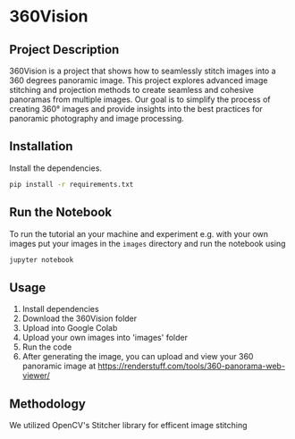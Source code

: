 # 360Vision

## Project Description
360Vision is a project that shows how to seamlessly stitch images into a 360 degrees panoramic image. This project explores advanced image stitching and projection methods to create seamless and cohesive panoramas from multiple images. Our goal is to simplify the process of creating 360° images and provide insights into the best practices for panoramic photography and image processing.

## Installation

Install the dependencies.

```bash
pip install -r requirements.txt
```

## Run the Notebook

To run the tutorial an your machine and experiment e.g. with your own images put your images in the `images` directory and run the notebook using

```bash
jupyter notebook
```

## Usage
1. Install dependencies
2. Download the 360Vision folder
3. Upload into Google Colab
4. Upload your own images into 'images' folder
5. Run the code
6. After generating the image, you can upload and view your 360 panoramic image at https://renderstuff.com/tools/360-panorama-web-viewer/

## Methodology

We utilized OpenCV's Stitcher library for efficent image stitching
